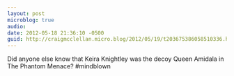 ```yaml
---
layout: post
microblog: true
audio: 
date: 2012-05-18 21:36:10 -0500
guid: http://craigmcclellan.micro.blog/2012/05/19/t203675386058510336.html
---
```

Did anyone else know that Keira Knightley was the decoy Queen Amidala in The Phantom Menace? #mindblown
